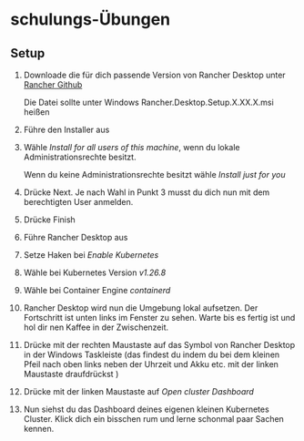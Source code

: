 # schulungs-Übungen

## Setup


1. Downloade die für dich passende Version von Rancher Desktop unter [Rancher Github](https://github.com/rancher-sandbox/rancher-desktop/releases)
   
   Die Datei sollte unter Windows Rancher.Desktop.Setup.X.XX.X.msi heißen

2. Führe den Installer aus

3. Wähle *Install for all users of this machine*, wenn du lokale Administrationsrechte besitzt.

   Wenn du keine Administrationsrechte besitzt wähle *Install just for you*

5. Drücke Next. Je nach Wahl in Punkt 3 musst du dich nun mit dem berechtigten User anmelden.

6. Drücke Finish

7. Führe Rancher Desktop aus

8. Setze Haken bei *Enable Kubernetes*

9. Wähle bei Kubernetes Version *v1.26.8*

10. Wähle bei Container Engine *containerd*

11. Rancher Desktop wird nun die Umgebung lokal aufsetzen. Der Fortschritt ist unten links im Fenster zu sehen. Warte bis es fertig ist und hol dir nen Kaffee in der Zwischenzeit.

12. Drücke  mit der rechten Maustaste auf das Symbol von Rancher Desktop in der Windows Taskleiste (das findest du indem du bei dem kleinen Pfeil nach oben links neben der Uhrzeit und Akku etc. mit der linken Maustaste draufdrückst )

13. Drücke mit der linken Maustaste auf *Open cluster Dashboard*

14. Nun siehst du das Dashboard deines eigenen kleinen Kubernetes Cluster. Klick dich ein bisschen rum und lerne schonmal paar Sachen kennen.

